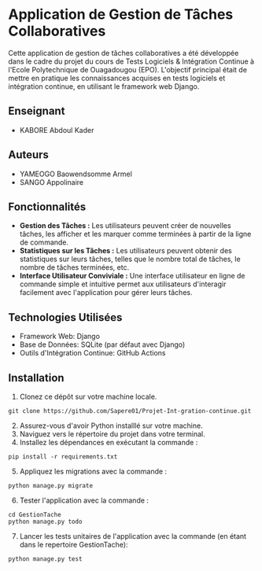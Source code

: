 # Application de Gestion de Tâches Collaboratives

Cette application de gestion de tâches collaboratives a été développée dans le cadre du projet du cours de Tests Logiciels & Intégration Continue à l'Ecole Polytechnique de Ouagadougou (EPO). L'objectif principal était de mettre en pratique les connaissances acquises en tests logiciels et intégration continue, en utilisant le framework web Django.

## Enseignant
- KABORE Abdoul Kader

## Auteurs
- YAMEOGO Baowendsomme Armel
- SANGO Appolinaire


## Fonctionnalités

- **Gestion des Tâches :** Les utilisateurs peuvent créer de nouvelles tâches, les afficher et les marquer comme terminées à partir de la ligne de commande.
- **Statistiques sur les Tâches :** Les utilisateurs peuvent obtenir des statistiques sur leurs tâches, telles que le nombre total de tâches, le nombre de tâches terminées, etc.
- **Interface Utilisateur Conviviale :** Une interface utilisateur en ligne de commande simple et intuitive permet aux utilisateurs d'interagir facilement avec l'application pour gérer leurs tâches.


## Technologies Utilisées

- Framework Web: Django
- Base de Données: SQLite (par défaut avec Django)
- Outils d'Intégration Continue: GitHub Actions

## Installation

1. Clonez ce dépôt sur votre machine locale.
```
git clone https://github.com/Sapere01/Projet-Int-gration-continue.git
```
2. Assurez-vous d'avoir Python installlé sur votre machine.
3. Naviguez vers le répertoire du projet dans votre terminal.
4. Installez les dépendances en exécutant la commande :
```
pip install -r requirements.txt
```
5. Appliquez les migrations avec la commande :
```
python manage.py migrate
```
6. Tester l'application avec la commande :
```
cd GestionTache
python manage.py todo
```
7. Lancer les tests unitaires de l'application avec la commande (en étant dans le  repertoire GestionTache):
```
python manage.py test
```
